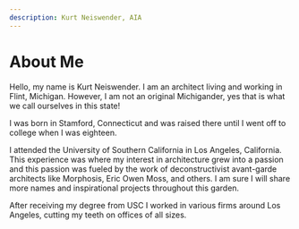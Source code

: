 ```yaml
---
description: Kurt Neiswender, AIA
---
```


# About Me

Hello, my name is Kurt Neiswender. I am an architect living and working in Flint, Michigan. However, I am not an original Michigander, yes that is what we call ourselves in this state!&#x20;

I was born in Stamford, Connecticut and was raised there until I went off to college when I was eighteen.&#x20;

I attended the University of Southern California in Los Angeles, California. This experience was where my interest in architecture grew into a passion and this passion was fueled by the work of deconstructivist avant-garde architects like Morphosis, Eric Owen Moss, and others. I am sure I will share more names and inspirational projects throughout this garden.&#x20;

After receiving my degree from USC I worked in various firms around Los Angeles, cutting my teeth on offices of all sizes.&#x20;

